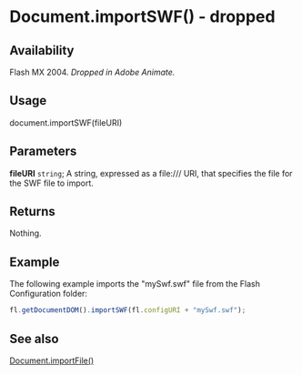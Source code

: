 # Document.importSWF() - dropped

## Availability

Flash MX 2004. *Dropped in Adobe Animate.*

## Usage

document.importSWF(fileURI)

## Parameters

**fileURI** `string`; A string, expressed as a file:/// URI, that specifies the file for the SWF file to import.

## Returns

Nothing.

## Example

The following example imports the "mySwf.swf" file from the Flash Configuration folder:

```javascript
fl.getDocumentDOM().importSWF(fl.configURI + "mySwf.swf");
```

## See also

[Document.importFile()](../Document_object/Document93.md)

